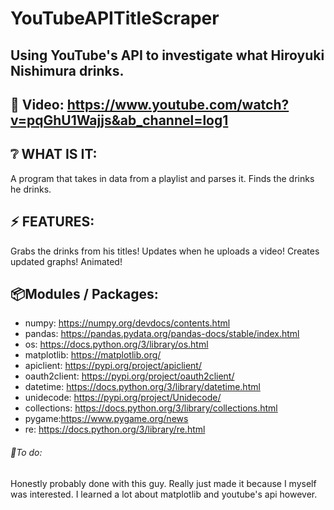 # YouTubeAPITitleScraper

## Using YouTube's API to investigate what Hiroyuki Nishimura drinks.

## :cinema: Video: https://www.youtube.com/watch?v=pqGhU1Wajjs&ab_channel=log1

## :grey_question: WHAT IS IT:
A program that takes in data from a playlist and parses it. Finds the drinks he drinks.

## :zap: FEATURES:
Grabs the drinks from his titles!
Updates when he uploads a video!
Creates updated graphs!
Animated!

## :package:Modules / Packages:
* numpy: https://numpy.org/devdocs/contents.html
* pandas: https://pandas.pydata.org/pandas-docs/stable/index.html
* os: https://docs.python.org/3/library/os.html
* matplotlib: https://matplotlib.org/
* apiclient: https://pypi.org/project/apiclient/
* oauth2client: https://pypi.org/project/oauth2client/
* datetime: https://docs.python.org/3/library/datetime.html
* unidecode: https://pypi.org/project/Unidecode/
* collections: https://docs.python.org/3/library/collections.html
* pygame:https://www.pygame.org/news
* re: https://docs.python.org/3/library/re.html

###### :hammer:To do:
Honestly probably done with this guy. Really just made it because I myself was interested. I learned a lot about matplotlib and youtube's api however.

